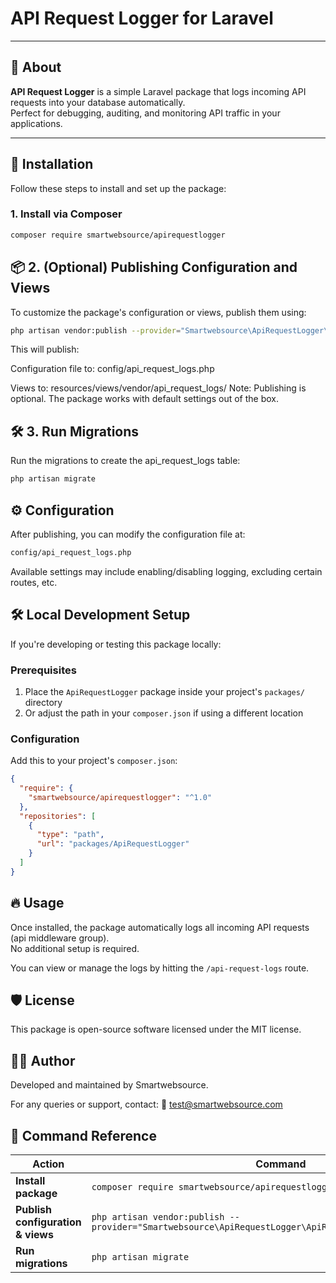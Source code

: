 
# API Request Logger for Laravel

---

## 📖 About

**API Request Logger** is a simple Laravel package that logs incoming API requests into your database automatically.  
Perfect for debugging, auditing, and monitoring API traffic in your applications.

---

## 🚀 Installation

Follow these steps to install and set up the package:

### 1. Install via Composer

```bash
composer require smartwebsource/apirequestlogger
```

## 📦 2. (Optional) Publishing Configuration and Views
To customize the package's configuration or views, publish them using:
```bash
php artisan vendor:publish --provider="Smartwebsource\ApiRequestLogger\ApiRequestLoggerServiceProvider"
```

This will publish:

Configuration file to:
config/api_request_logs.php

Views to:
resources/views/vendor/api_request_logs/
Note: Publishing is optional. The package works with default settings out of the box.

## 🛠️ 3. Run Migrations
Run the migrations to create the api_request_logs table:
```bash
php artisan migrate
```

## ⚙️ Configuration
After publishing, you can modify the configuration file at:
```bash
config/api_request_logs.php
```
Available settings may include enabling/disabling logging, excluding certain routes, etc.

## 🛠 Local Development Setup

If you're developing or testing this package locally:

### Prerequisites
1. Place the `ApiRequestLogger` package inside your project's `packages/` directory
2. Or adjust the path in your `composer.json` if using a different location

### Configuration
Add this to your project's `composer.json`:

```json
{
  "require": {
    "smartwebsource/apirequestlogger": "^1.0"
  },
  "repositories": [
    {
      "type": "path",
      "url": "packages/ApiRequestLogger"
    }
  ]
}
```

## 🔥 Usage

Once installed, the package automatically logs all incoming API requests (api middleware group).  
No additional setup is required.

You can view or manage the logs by hitting the `/api-request-logs` route.


## 🛡 License
This package is open-source software licensed under the MIT license.

## 👨‍💻 Author
Developed and maintained by Smartwebsource.

For any queries or support, contact:
📧 test@smartwebsource.com

## 🎯 Command Reference

| Action | Command | Optional |
|--------|---------|----------|
| **Install package** | `composer require smartwebsource/apirequestlogger` | No |
| **Publish configuration & views** | `php artisan vendor:publish --provider="Smartwebsource\ApiRequestLogger\ApiRequestLoggerServiceProvider"` | Yes |
| **Run migrations** | `php artisan migrate` | No |

